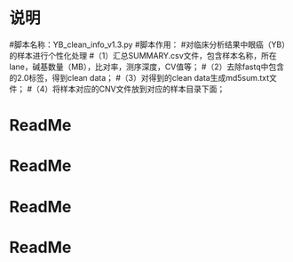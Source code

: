 # 说明
#脚本名称：YB_clean_info_v1.3.py
#脚本作用：
#对临床分析结果中眼癌（YB）的样本进行个性化处理
#（1）汇总SUMMARY.csv文件，包含样本名称，所在lane，碱基数量（MB），比对率，测序深度，CV值等；
#（2）去除fastq中包含的2.0标签，得到clean data；
#（3）对得到的clean data生成md5sum.txt文件；
#（4）将样本对应的CNV文件放到对应的样本目录下面；
# ReadMe
# ReadMe
# ReadMe
# ReadMe
